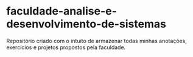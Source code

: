 # faculdade-analise-e-desenvolvimento-de-sistemas
Repositório criado com o intuito de armazenar todas minhas anotações, exercícios e projetos propostos pela faculdade.
